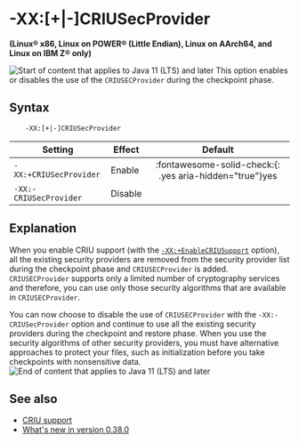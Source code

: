 <!--
* Copyright (c) 2017, 2025 IBM Corp. and others
*
* This program and the accompanying materials are made
* available under the terms of the Eclipse Public License 2.0
* which accompanies this distribution and is available at
* https://www.eclipse.org/legal/epl-2.0/ or the Apache
* License, Version 2.0 which accompanies this distribution and
* is available at https://www.apache.org/licenses/LICENSE-2.0.
*
* This Source Code may also be made available under the
* following Secondary Licenses when the conditions for such
* availability set forth in the Eclipse Public License, v. 2.0
* are satisfied: GNU General Public License, version 2 with
* the GNU Classpath Exception [1] and GNU General Public
* License, version 2 with the OpenJDK Assembly Exception [2].
*
* [1] https://www.gnu.org/software/classpath/license.html
* [2] https://openjdk.org/legal/assembly-exception.html
*
* SPDX-License-Identifier: EPL-2.0 OR Apache-2.0 OR GPL-2.0-only WITH Classpath-exception-2.0 OR GPL-2.0-only WITH OpenJDK-assembly-exception-1.0
-->

# -XX:[+|-]CRIUSecProvider

**(Linux&reg; x86, Linux on POWER&reg; (Little Endian), Linux on AArch64, and Linux on IBM Z&reg; only)**

![Start of content that applies to Java 11 (LTS) and later](cr/java11plus.png) This option enables or disables the use of the `CRIUSECProvider` during the checkpoint phase.

## Syntax

        -XX:[+|-]CRIUSecProvider

| Setting               | Effect  | Default                                                                            |
|-----------------------|---------|:----------------------------------------------------------------------------------:|
| `-XX:+CRIUSecProvider` |  Enable   |   :fontawesome-solid-check:{: .yes aria-hidden="true"}<span class="sr-only">yes</span>                                 |
| `-XX:-CRIUSecProvider` |  Disable  |     |                                                 |


## Explanation

When you enable CRIU support (with the [`-XX:+EnableCRIUSupport`](xxenablecriusupport.md) option), all the existing security providers are removed from the security provider list during the checkpoint phase and `CRIUSECProvider` is added. `CRIUSECProvider` supports only a limited number of cryptography services and therefore, you can use only those security algorithms that are available in `CRIUSECProvider`.

You can now choose to disable the use of `CRIUSECProvider` with the `-XX:-CRIUSecProvider` option and continue to use all the existing security providers during the checkpoint and restore phase. When you use the security algorithms of other security providers, you must have alternative approaches to protect your files, such as initialization before you take checkpoints with nonsensitive data. ![End of content that applies to Java 11 (LTS) and later](cr/java_close.png)

## See also

- [CRIU support](criusupport.md)
- [What's new in version 0.38.0](version0.38.md#technical-preview-of-criu-support)

<!-- ==== END OF TOPIC ==== xxcriusecprovider.md ==== -->
